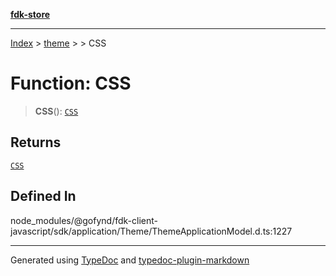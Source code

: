 [**fdk-store**](../../../README.md)
***

[Index](../../../API.md) > [theme](../../README.md) > [<internal>](../README.md) > CSS

# Function: CSS

> **CSS**(): [`CSS`](../type-aliases/type-alias.CSS.md)

## Returns

[`CSS`](../type-aliases/type-alias.CSS.md)

## Defined In

node\_modules/@gofynd/fdk-client-javascript/sdk/application/Theme/ThemeApplicationModel.d.ts:1227

***
Generated using [TypeDoc](https://typedoc.org/) and [typedoc-plugin-markdown](https://www.npmjs.com/package/typedoc-plugin-markdown)
